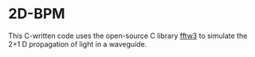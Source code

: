 # 2D-BPM

This C-written code uses the open-source C library [fftw3](URL "https://www.fftw.org/") to simulate the 2+1 D propagation of light in a waveguide.
